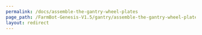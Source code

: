 ```yaml
---
permalink: /docs/assemble-the-gantry-wheel-plates
page_path: /FarmBot-Genesis-V1.5/gantry/assemble-the-gantry-wheel-plates
layout: redirect
---
```

